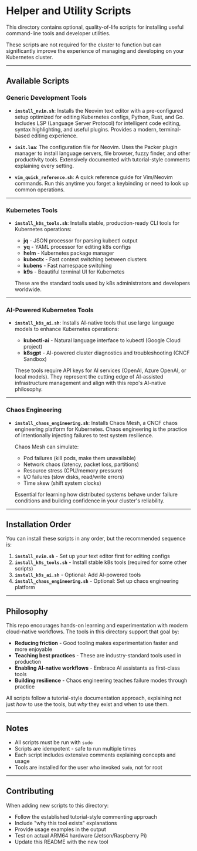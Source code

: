 # Helper and Utility Scripts

This directory contains optional, quality-of-life scripts for installing useful command-line tools and developer utilities.

These scripts are not required for the cluster to function but can significantly improve the experience of managing and developing on your Kubernetes cluster.

---

## Available Scripts

### **Generic Development Tools**

* **`install_nvim.sh`**:
    Installs the Neovim text editor with a pre-configured setup optimized for editing Kubernetes configs, Python, Rust, and Go. Includes LSP (Language Server Protocol) for intelligent code editing, syntax highlighting, and useful plugins. Provides a modern, terminal-based editing experience.

* **`init.lua`**:
    The configuration file for Neovim. Uses the Packer plugin manager to install language servers, file browser, fuzzy finder, and other productivity tools. Extensively documented with tutorial-style comments explaining every setting.

* **`vim_quick_reference.sh`**:
    A quick reference guide for Vim/Neovim commands. Run this anytime you forget a keybinding or need to look up common operations.

---

### **Kubernetes Tools**

* **`install_k8s_tools.sh`**:
    Installs stable, production-ready CLI tools for Kubernetes operations:
    - **jq** - JSON processor for parsing kubectl output
    - **yq** - YAML processor for editing k8s configs
    - **helm** - Kubernetes package manager
    - **kubectx** - Fast context switching between clusters
    - **kubens** - Fast namespace switching
    - **k9s** - Beautiful terminal UI for Kubernetes
    
    These are the standard tools used by k8s administrators and developers worldwide.

---

### **AI-Powered Kubernetes Tools**

* **`install_k8s_ai.sh`**:
    Installs AI-native tools that use large language models to enhance Kubernetes operations:
    - **kubectl-ai** - Natural language interface to kubectl (Google Cloud project)
    - **k8sgpt** - AI-powered cluster diagnostics and troubleshooting (CNCF Sandbox)
    
    These tools require API keys for AI services (OpenAI, Azure OpenAI, or local models). They represent the cutting edge of AI-assisted infrastructure management and align with this repo's AI-native philosophy.

---

### **Chaos Engineering**

* **`install_chaos_engineering.sh`**:
    Installs Chaos Mesh, a CNCF chaos engineering platform for Kubernetes. Chaos engineering is the practice of intentionally injecting failures to test system resilience.
    
    Chaos Mesh can simulate:
    - Pod failures (kill pods, make them unavailable)
    - Network chaos (latency, packet loss, partitions)
    - Resource stress (CPU/memory pressure)
    - I/O failures (slow disks, read/write errors)
    - Time skew (shift system clocks)
    
    Essential for learning how distributed systems behave under failure conditions and building confidence in your cluster's reliability.

---

## Installation Order

You can install these scripts in any order, but the recommended sequence is:

1. **`install_nvim.sh`** - Set up your text editor first for editing configs
2. **`install_k8s_tools.sh`** - Install stable k8s tools (required for some other scripts)
3. **`install_k8s_ai.sh`** - Optional: Add AI-powered tools
4. **`install_chaos_engineering.sh`** - Optional: Set up chaos engineering platform

---

## Philosophy

This repo encourages hands-on learning and experimentation with modern cloud-native workflows. The tools in this directory support that goal by:

- **Reducing friction** - Good tooling makes experimentation faster and more enjoyable
- **Teaching best practices** - These are industry-standard tools used in production
- **Enabling AI-native workflows** - Embrace AI assistants as first-class tools
- **Building resilience** - Chaos engineering teaches failure modes through practice

All scripts follow a tutorial-style documentation approach, explaining not just *how* to use the tools, but *why* they exist and when to use them.

---

## Notes

- All scripts must be run with `sudo`
- Scripts are idempotent - safe to run multiple times
- Each script includes extensive comments explaining concepts and usage
- Tools are installed for the user who invoked `sudo`, not for root

---

## Contributing

When adding new scripts to this directory:
- Follow the established tutorial-style commenting approach
- Include "why this tool exists" explanations
- Provide usage examples in the output
- Test on actual ARM64 hardware (Jetson/Raspberry Pi)
- Update this README with the new tool
